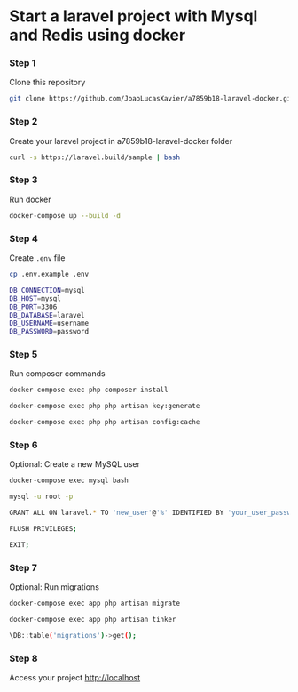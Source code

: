 # Start a laravel project with Mysql and Redis using docker

### Step 1

Clone this repository

```sh
git clone https://github.com/JoaoLucasXavier/a7859b18-laravel-docker.git
```

### Step 2

Create your laravel project in a7859b18-laravel-docker folder

```sh
curl -s https://laravel.build/sample | bash
```

### Step 3

Run docker

```sh
docker-compose up --build -d
```

### Step 4

Create `.env` file

```sh
cp .env.example .env
```

```sh
DB_CONNECTION=mysql
DB_HOST=mysql
DB_PORT=3306
DB_DATABASE=laravel
DB_USERNAME=username
DB_PASSWORD=password
```

### Step 5

Run composer commands

```sh
docker-compose exec php composer install
```

```sh
docker-compose exec php php artisan key:generate
```

```sh
docker-compose exec php php artisan config:cache
```

### Step 6

Optional: Create a new MySQL user

```sh
docker-compose exec mysql bash
```

```sh
mysql -u root -p
```

```sh
GRANT ALL ON laravel.* TO 'new_user'@'%' IDENTIFIED BY 'your_user_password';
```

```sh
FLUSH PRIVILEGES;
```

```sh
EXIT;
```

### Step 7

Optional: Run migrations

```sh
docker-compose exec app php artisan migrate
```

```sh
docker-compose exec app php artisan tinker
```

```sh
\DB::table('migrations')->get();
```

### Step 8

Access your project
[http://localhost](http://localhost:80)
